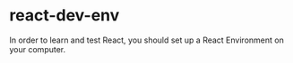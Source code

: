 # react-dev-env
In order to learn and test React, you should set up a React Environment on your computer.

